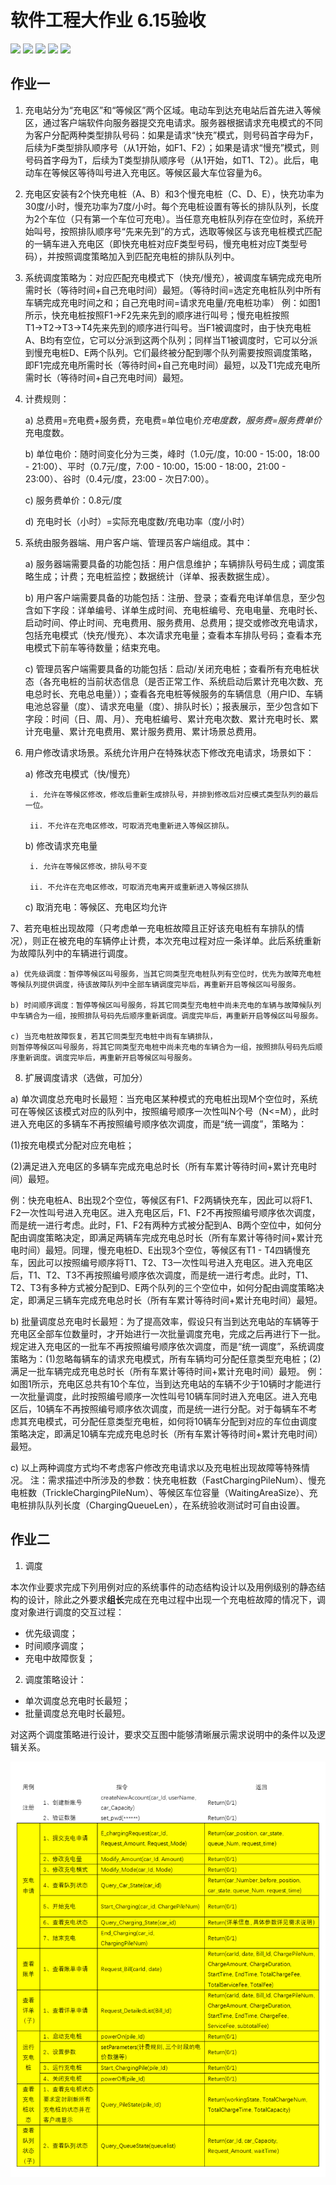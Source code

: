 # 软件工程大作业 6.15验收


![](https://img.shields.io/github/commit-activity/m/RainLumosTaipei/charge-system?color=6cf) ![](https://img.shields.io/github/repo-size/RainLumosTaipei/charge-system?color=red) ![](https://img.shields.io/github/issues-closed/RainLumosTaipei/charge-system?color=green) ![](https://img.shields.io/github/issues-pr-closed/RainLumosTaipei/charge-system?color=gold)  ![](https://img.shields.io/github/stars/RainLumosTaipei/charge-system?style=flat) 


## 作业一


1. 充电站分为“充电区”和“等候区”两个区域。电动车到达充电站后首先进入等候区，通过客户端软件向服务器提交充电请求。服务器根据请求充电模式的不同为客户分配两种类型排队号码：如果是请求“快充”模式，则号码首字母为F，后续为F类型排队顺序号（从1开始，如F1、F2）；如果是请求“慢充”模式，则号码首字母为T，后续为T类型排队顺序号（从1开始，如T1、T2）。此后，电动车在等候区等待叫号进入充电区。等候区最大车位容量为6。

2. 充电区安装有2个快充电桩（A、B）和3个慢充电桩（C、D、E），快充功率为30度/小时，慢充功率为7度/小时。每个充电桩设置有等长的排队队列，长度为2个车位（只有第一个车位可充电）。当任意充电桩队列存在空位时，系统开始叫号，按照排队顺序号“先来先到”的方式，选取等候区与该充电桩模式匹配的一辆车进入充电区（即快充电桩对应F类型号码，慢充电桩对应T类型号码），并按照调度策略加入到匹配充电桩的排队队列中。

3. 系统调度策略为：对应匹配充电模式下（快充/慢充），被调度车辆完成充电所需时长（等待时间+自己充电时间）最短。（等待时间=选定充电桩队列中所有车辆完成充电时间之和；自己充电时间=请求充电量/充电桩功率）
例：如图1所示，快充电桩按照F1→F2先来先到的顺序进行叫号；慢充电桩按照T1→T2→T3→T4先来先到的顺序进行叫号。当F1被调度时，由于快充电桩A、B均有空位，它可以分派到这两个队列；同样当T1被调度时，它可以分派到慢充电桩D、E两个队列。它们最终被分配到哪个队列需要按照调度策略，即F1完成充电所需时长（等待时间+自己充电时间）最短，以及T1完成充电所需时长（等待时间+自己充电时间）最短。

4. 计费规则：

    a) 总费用=充电费+服务费，充电费=单位电价*充电度数，服务费=服务费单价*充电度数。

    b) 单位电价：随时间变化分为三类，峰时（1.0元/度，10:00 - 15:00，18:00 - 21:00）、平时（0.7元/度，7:00 - 10:00，15:00 - 18:00，21:00 - 23:00）、谷时（0.4元/度，23:00 - 次日7:00）。

    c) 服务费单价：0.8元/度

    d) 充电时长（小时）=实际充电度数/充电功率（度/小时）


5. 系统由服务器端、用户客户端、管理员客户端组成。其中：

    a) 服务器端需要具备的功能包括：用户信息维护；车辆排队号码生成；调度策略生成；计费；充电桩监控；数据统计（详单、报表数据生成）。

    b) 用户客户端需要具备的功能包括：注册、登录；查看充电详单信息，至少包含如下字段：详单编号、详单生成时间、充电桩编号、充电电量、充电时长、启动时间、停止时间、充电费用、服务费用、总费用；提交或修改充电请求，包括充电模式（快充/慢充）、本次请求充电量；查看本车排队号码；查看本充电模式下前车等待数量；结束充电。

    c) 管理员客户端需要具备的功能包括：启动/关闭充电桩；查看所有充电桩状态（各充电桩的当前状态信息（是否正常工作、系统启动后累计充电次数、充电总时长、充电总电量））；查看各充电桩等候服务的车辆信息（用户ID、车辆电池总容量（度）、请求充电量（度）、排队时长）；报表展示，至少包含如下字段：时间（日、周、月）、充电桩编号、累计充电次数、累计充电时长、累计充电量、累计充电费用、累计服务费用、累计场景总费用。

6. 用户修改请求场景。系统允许用户在特殊状态下修改充电请求，场景如下：

    a) 修改充电模式（快/慢充）

        i. 允许在等候区修改，修改后重新生成排队号，并排到修改后对应模式类型队列的最后一位。

        ii. 不允许在充电区修改，可取消充电重新进入等候区排队。

    b) 修改请求充电量

        i. 允许在等候区修改，排队号不变

        ii. 不允许在充电区修改，可取消充电离开或重新进入等候区排队

    c) 取消充电：等候区、充电区均允许

7、若充电桩出现故障（只考虑单一充电桩故障且正好该充电桩有车排队的情况），则正在被充电的车辆停止计费，本次充电过程对应一条详单。此后系统重新为故障队列中的车辆进行调度。

    a) 优先级调度：暂停等候区叫号服务，当其它同类型充电桩队列有空位时，优先为故障充电桩等候队列提供调度，待该故障队列中全部车辆调度完毕后，再重新开启等候区叫号服务。

    b) 时间顺序调度：暂停等候区叫号服务，将其它同类型充电桩中尚未充电的车辆与故障候队列中车辆合为一组，按照排队号码先后顺序重新调度。调度完毕后，再重新开启等候区叫号服务。

    c) 当充电桩故障恢复，若其它同类型充电桩中尚有车辆排队，
    则暂停等候区叫号服务，将其它同类型充电桩中尚未充电的车辆合为一组，按照排队号码先后顺序重新调度。调度完毕后，再重新开启等候区叫号服务。

8. 扩展调度请求（选做，可加分）

a) 单次调度总充电时长最短：当充电区某种模式的充电桩出现M个空位时，系统可在等候区该模式对应的队列中，按照编号顺序一次性叫N个号（N<=M），此时进入充电区的多辆车不再按照编号顺序依次调度，而是“统一调度”，策略为：

(1)按充电模式分配对应充电桩；

(2)满足进入充电区的多辆车完成充电总时长（所有车累计等待时间+累计充电时间）最短。

例：快充电桩A、B出现2个空位，等候区有F1、F2两辆快充车，因此可以将F1、F2一次性叫号进入充电区。进入充电区后，F1、F2不再按照编号顺序依次调度，而是统一进行考虑。此时，F1、F2有两种方式被分配到A、B两个空位中，如何分配由调度策略决定，即满足两辆车完成充电总时长（所有车累计等待时间+累计充电时间）最短。同理，慢充电桩D、E出现3个空位，等候区有T1 - T4四辆慢充车，因此可以按照编号顺序将T1、T2、T3一次性叫号进入充电区。进入充电区后，T1、T2、T3不再按照编号顺序依次调度，而是统一进行考虑。此时，T1、T2、T3有多种方式被分配到D、E两个队列的三个空位中，如何分配由调度策略决定，即满足三辆车完成充电总时长（所有车累计等待时间+累计充电时间）最短。

b) 批量调度总充电时长最短：为了提高效率，假设只有当到达充电站的车辆等于充电区全部车位数量时，才开始进行一次批量调度充电，完成之后再进行下一批。规定进入充电区的一批车不再按照编号顺序依次调度，而是“统一调度”，系统调度策略为：(1)忽略每辆车的请求充电模式，所有车辆均可分配任意类型充电桩；(2)满足一批车辆完成充电总时长（所有车累计等待时间+累计充电时间）最短。
例：如图1所示，充电区总共有10个车位，当到达充电站的车辆不少于10辆时才能进行一次批量调度，此时按照编号顺序一次性叫号10辆车同时进入充电区。进入充电区后，10辆车不再按照编号顺序依次调度，而是统一进行分配。对于每辆车不考虑其充电模式，可分配任意类型充电桩，如何将10辆车分配到对应的车位由调度策略决定，即满足10辆车完成充电总时长（所有车累计等待时间+累计充电时间）最短。

c) 以上两种调度方式均不考虑客户修改充电请求以及充电桩出现故障等特殊情况。
注：需求描述中所涉及的参数：快充电桩数（FastChargingPileNum）、慢充电桩数（TrickleChargingPileNum）、等候区车位容量（WaitingAreaSize）、充电桩排队队列长度（ChargingQueueLen），在系统验收测试时可自由设置。

## 作业二


1. 调度

本次作业要求完成下列用例对应的系统事件的动态结构设计以及用例级别的静态结构的设计，除此之外要求**组长**完成在充电过程中出现一个充电桩故障的情况下，调度对象进行调度的交互过程：

- 优先级调度；
- 时间顺序调度；
- 充电中故障恢复；

2. 调度策略设计：

- 单次调度总充电时长最短；
- 批量调度总充电时长最短。

对这两个调度策略进行设计，要求交互图中能够清晰展示需求说明中的条件以及逻辑关系。

![alt text](image.png)


